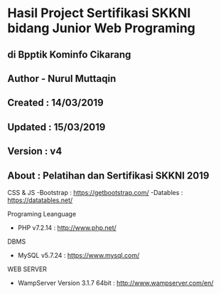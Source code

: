 # Hasil Project Sertifikasi SKKNI bidang Junior Web Programing
## di Bpptik Kominfo Cikarang


## Author - Nurul Muttaqin
## Created : 14/03/2019
## Updated : 15/03/2019
## Version : v4
## About : Pelatihan dan Sertifikasi SKKNI 2019

CSS & JS
-Bootstrap : https://getbootstrap.com/
-Datables : https://datatables.net/ 

Programing Leanguage
- PHP v7.2.14 : http://www.php.net/

DBMS
- MySQL v5.7.24 : https://www.mysql.com/

WEB SERVER
- WampServer Version 3.1.7 64bit : http://www.wampserver.com/en/
